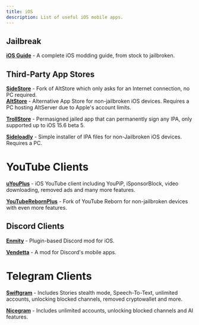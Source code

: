 ```yaml
---
title: iOS 
description: List of useful iOS mobile apps.
---
```


## Jailbreak

[**iOS Guide**](https://ios.cfw.guide/) - A complete iOS modding guide, from stock to jailbroken.  

## Third-Party App Stores
[**SideStore**](https://sidestore.io/) - Fork of AltStore which only asks for an Internet connection, no PC required.  
[**AltStore**](https://altstore.io/) - Alternative App Store for non-jailbroken iOS devices. Requires a PC hosting AltServer due to Apple's account limits.  

[**TrollStore**](https://github.com/opa334/TrollStore) - Permasigned jailed app that can permanently sign any IPA, only supported up to iOS 15.6 beta 5.

[**Sideloadly**](https://sideloadly.io/) - Simple installer of IPA files for non-Jailbroken iOS devices. Requires a PC.  

# YouTube Clients
[**uYouPlus**](https://github.com/qnblackcat/uYouPlus) - iOS YouTube client including YouPiP, iSponsorBlock, video downloading, removed ads and many more features.

[**YouTubeRebornPlus**](https://github.com/arichorn/YouTubeRebornPlus) - Fork of YouTube Reborn for non-jailbroken devices with even more features.  

## Discord Clients
[**Enmity**](https://enmity.unbound.rip/) - Plugin-based Discord mod for iOS.

[**Vendetta**](https://github.com/vendetta-mod/Vendetta) - A mod for Discord's mobile apps.

# Telegram Clients
[**Swiftgram**](https://apps.apple.com/app/swiftgram/id6471879502) - Includes Stories stealth mode, Speech-To-Text, unlimited accounts, unlocking blocked channels, removed cryptowallet and more.  

[**Nicegram**](https://apps.apple.com/app/apple-store/id1608870673) - Includes unlimited accounts, unlocking blocked channels and AI features.  
